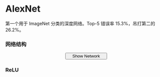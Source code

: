 # AlexNet

第一个用于 ImageNet 分类的深度网络。Top-5 错误率 15.3%，吊打第二的 26.2%。

### 网络结构

<script src="https://cdnjs.cloudflare.com/ajax/libs/mermaid/7.0.0/mermaidAPI.js"></script>
<script type="text/javascript">mermaidAPI.initialize({startOnLoad:false});</script>
<script type="text/javascript">
var is_show = false;
function ClickShowButton()
{
    if (is_show == false)
    {
        document.getElementById('mermaid-graph').style.display = "block";
        var element = document.getElementById('mermaid-graph');
        var insertSvg = function(svgCode, bindFunctions) {
            element.innerHTML = svgCode;
        };
        var graphDefinition = element.innerHTML;
        var graph = mermaidAPI.render('mermaid-graph', graphDefinition, insertSvg);
        document.getElementById('show-button').innerHTML = "<span id=\"button-left\"><i class=\"demo-icon icon-sitemap\"></i> Hide Network</span><span id=\"button-right\"><i class=\"demo-icon icon-down-open\"></i></span></button></center></center>";
        is_show = true;
    }
    else
    {
        document.getElementById('mermaid-graph').style.display = "none";
        document.getElementById('show-button').innerHTML = "<span id=\"button-left\"><i class=\"demo-icon icon-sitemap\"></i> Show Network</span><span id=\"button-right\"><i class=\"demo-icon icon-down-open\"></i></span></button></center></center>";
        is_show = false;
    }
}
</script>
<center>
<center><button class="button show" id="show-button" onclick="ClickShowButton()">
<span id="button-left">
<i class="demo-icon icon-sitemap"></i> Show Network
</span>
<span id="button-right">
<i class="demo-icon icon-down-open"></i>
</span></button></center>
</center>
<center>
<div class="mermaid" id="mermaid-graph" style="display: none">
    graph TD;
    image["Image"];
    conv1["Conv [k = 11, s = 4, c = 96] + ReLU + LRN"];
    pool1["Max Pooling [k = 3, s = 2]"];
    conv2["Conv [k = 5, s = 1, p = 2, c = 256] + ReLU + LRN"];
    pool2["Max Pooling [k = 3, s = 2]"];
    conv3["Conv [k = 3, s = 1, p = 1, c = 384] + ReLU"];
    conv4["Conv [k = 3, s = 1, p = 1, c = 384] + ReLU"];
    conv5["Conv [k = 3, s = 1, p = 1, c = 256] + ReLU"];
    pool5["Max Pooling [k = 3, s = 2]"];
    fc6["fc [o = 4096]"];
    fc7["fc [o = 4096]"];
    fc8["fc [o = 1000]"];
    pred["ImageNet classification result"];
    image -->|"3 * 224 * 224"| conv1;
    conv1 -->|"96 * 54 * 54"| pool1;
    pool1 -->|"96 * 27 * 27"| conv2;
    conv2 -->|"256 * 27 * 27"| pool2;
    pool2 -->|"256 * 13 * 13"| conv3;
    conv3 -->|"384 * 13 * 13"| conv4;
    conv4 -->|"384 * 13 * 13"| conv5;
    conv5 -->|"256 * 13 * 13"| pool5;
    pool5 -->|"256 * 6 * 6"| fc6;
    fc6 -->|"4096"| fc7;
    fc7 -->|"4096"| fc8;
    fc8 -->|"1000"| pred;
</div>
</center>

### ReLU